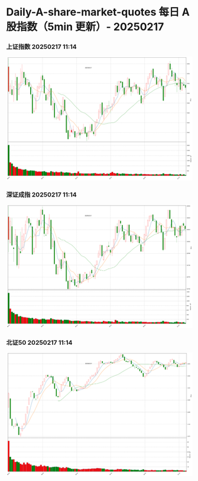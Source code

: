 
# Daily-A-share-market-quotes 每日 A 股指数（5min 更新）- 20250217

### 上证指数 20250217 11:14
![](./fig/2025/2/20250217-sh000001.png)

### 深证成指 20250217 11:14
![](./fig/2025/2/20250217-sz399001.png)

### 北证50 20250217 11:14
![](./fig/2025/2/20250217-bj899050.png)
